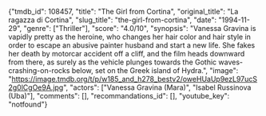 {"tmdb_id": 108457, "title": "The Girl from Cortina", "original_title": "La ragazza di Cortina", "slug_title": "the-girl-from-cortina", "date": "1994-11-29", "genre": ["Thriller"], "score": "4.0/10", "synopsis": "Vanessa Gravina is vapidly pretty as the heroine, who changes her hair color and hair style in order to escape an abusive painter husband and start a new life. She fakes her death by motorcar accident off a cliff, and the film heads downward from there, as surely as the vehicle plunges towards the Gothic waves-crashing-on-rocks below, set on the Greek island of Hydra.", "image": "https://image.tmdb.org/t/p/w185_and_h278_bestv2/oweHUaUp9ezL97ucS2g0lCgOe9A.jpg", "actors": ["Vanessa Gravina (Mara)", "Isabel Russinova (Uba)"], "comments": [], "recommandations_id": [], "youtube_key": "notfound"}